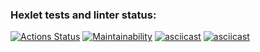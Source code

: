 ### Hexlet tests and linter status:
[![Actions Status](https://github.com/hellhoun01/java-project-lvl1/workflows/hexlet-check/badge.svg)](https://github.com/hellhoun01/java-project-lvl1/actions)
[![Maintainability](https://api.codeclimate.com/v1/badges/d9a7e6e89e228b6ded53/maintainability)](https://codeclimate.com/github/Daniell010/java-project-lvl1/maintainability)
[![asciicast](https://asciinema.org/a/537349.svg)](https://asciinema.org/a/537349)
[![asciicast](https://asciinema.org/a/537824.svg)](https://asciinema.org/a/537824)

